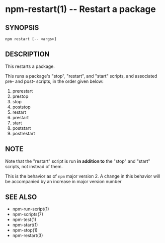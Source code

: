 npm-restart(1) -- Restart a package
===================================








































<extoc></extoc>

## SYNOPSIS

    npm restart [-- <args>]

## DESCRIPTION

This restarts a package.

This runs a package's "stop", "restart", and "start" scripts, and associated
pre- and post- scripts, in the order given below:

1. prerestart
2. prestop
3. stop
4. poststop
5. restart
6. prestart
7. start
8. poststart
9. postrestart

## NOTE

Note that the "restart" script is run **in addition to** the "stop"
and "start" scripts, not instead of them.

This is the behavior as of `npm` major version 2.  A change in this
behavior will be accompanied by an increase in major version number

## SEE ALSO

* npm-run-script(1)
* npm-scripts(7)
* npm-test(1)
* npm-start(1)
* npm-stop(1)
* npm-restart(3)